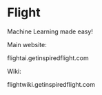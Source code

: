 # Flight
Machine Learning made easy!

Main website:

flightai.getinspiredflight.com

Wiki:

flightwiki.getinspiredflight.com
